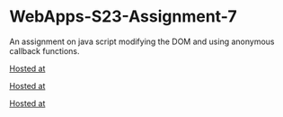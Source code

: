 # WebApps-S23-Assignment-7
An assignment on java script modifying the DOM and using anonymous callback functions.

[Hosted at](https://44-563-web-apps-s23.github.io/44563-webapps-s23-assignment7-kallapavankumarreddy/hunter.html)

[Hosted at](https://44-563-web-apps-s23.github.io/44563-webapps-s23-assignment7-kallapavankumarreddy/react.html)

[Hosted at](https://44-563-web-apps-s23.github.io/44563-webapps-s23-assignment7-kallapavankumarreddy/delayq.html)

